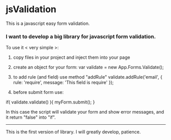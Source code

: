 # jsValidation
This is a javascript easy form validation.
### I want to develop a big library for javascript form validation. 

To use it < very simple >:

1. copy files in your project and inject them into your page
2. create an object for your form:
var validate = new App.Forms.Validate();
3. to add rule (and field) use method "addRule"
validate.addRule('email', {
rule: 'require',
message: 'This field is require'
});

4. before submit form use:
  
  if( validate.validate() ){
    myForm.submit();
  }
  
  In this case the script will validate your form and show error messages, and it return "false" into "if".
  
  
  ___
  This is the first version of library.
  I will greatly develop, patience.
